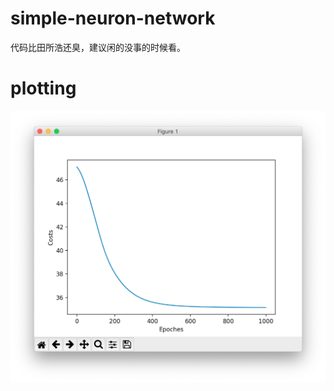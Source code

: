 # simple-neuron-network

代码比田所浩还臭，建议闲的没事的时候看。

# plotting

![](https://github.com/Sheey11/simple-neuron-network/blob/master/img/plot.png)
